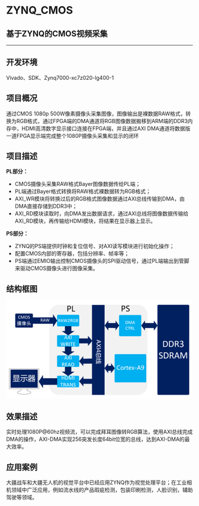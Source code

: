 # ZYNQ_CMOS  
## 基于ZYNQ的CMOS视频采集 
---  
## 开发环境  
Vivado、SDK、Zynq7000-xc7z020-lg400-1  
## 项目概况   
通过CMOS 1080p 500W像素摄像头采集图像，图像输出是裸数据RAW格式，转换为RGB格式，通过FPGA端的DMA通道将RGB图像数据搬移到ARM端的DDR3内存中，HDMI高清数字显示接口连接在FPGA端，并且通过AXI DMA通道将数据版一道FPGA显示端完成整个1080P摄像头采集和显示的闭环   
## 项目描述  
**PL部分：**  
- CMOS摄像头采集RAW格式Bayer图像数据传给PL端；
- PL端通过Bayer格式转换将RAW格式裸数据转为RGB格式；
- AXI_WR模块将转换过后的RGB格式图像数据通过AXI总线传输到DMA，由DMA直接存储到DDR3中；
- AXI_RD模块读取时，向DMA发出数据请求，通过AXI总线将图像数据传输给AXI_RD模块，再传输给HDMI模块，将结果在显示器上显示。   
  
**PS部分：**
- ZYNQ的PS端提供时钟和复位信号、对AXI读写模块进行初始化操作；
- 配置CMOS内部的寄存器，包括分辨率、帧率等；
- PS端通过EMIO输出控制CMOS摄像头的SPI驱动信号，通过PL端输出到管脚来驱动CMOS摄像头进行图像采集。
 
## 结构框图   
![结构图](https://github.com/chinkwo/ZYNQ_CMOS/blob/master/img-folder/%E7%BB%93%E6%9E%84%E5%9B%BE.png)  
## 效果描述 
实时处理1080P@60hz视频流，可以完成拜耳图像转RGB算法，使用AXI总线完成DMA的操作，AXI-DMA实现256突发长度64bit位宽的总线，达到AXI-DMA的最大效率。  
## 应用案例  
大疆战车和大疆无人机的视觉平台中已经应用ZYNQ作为视觉处理平台；在工业相机领域中广泛应用，例如流水线的产品瑕疵检测，包装印刷检测，人脸识别，辅助驾驶等领域。  
